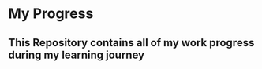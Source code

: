 <h1>My Progress</h1>
<h2>This Repository contains all of my work progress during my learning journey</h2>
